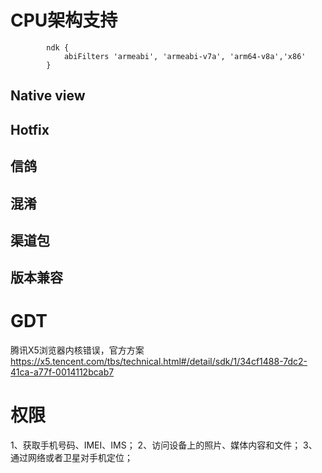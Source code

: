 # CPU架构支持
```
        ndk {
            abiFilters 'armeabi', 'armeabi-v7a', 'arm64-v8a','x86'
        }
```

## Native view

## Hotfix

## 信鸽

## 混淆

## 渠道包

## 版本兼容

# GDT
腾讯X5浏览器内核错误，官方方案
https://x5.tencent.com/tbs/technical.html#/detail/sdk/1/34cf1488-7dc2-41ca-a77f-0014112bcab7

# 权限
1、获取手机号码、IMEI、IMS；
2、访问设备上的照片、媒体内容和文件；
3、通过网络或者卫星对手机定位；